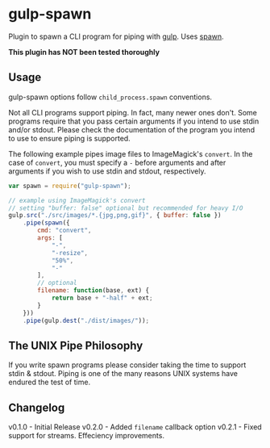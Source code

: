# gulp-spawn

Plugin to spawn a CLI program for piping with [gulp](https://github.com/wearefractal/gulp). Uses [spawn](http://nodejs.org/api/child_process.html#child_process_child_process_spawn_command_args_options).

**This plugin has NOT been tested thoroughly**

## Usage

gulp-spawn options follow `child_process.spawn` conventions.

Not all CLI programs support piping. In fact, many newer ones don't. Some programs require that you pass certain arguments if you intend to use stdin and/or stdout. Please check the documentation of the program you intend to use to ensure piping is supported.

The following example pipes image files to ImageMagick's `convert`. In the case of `convert`, you must specify a `-` before arguments and after arguments if you wish to use stdin and stdout, respectively.

```javascript
var spawn = require("gulp-spawn");

// example using ImageMagick's convert
// setting "buffer: false" optional but recommended for heavy I/O
gulp.src("./src/images/*.{jpg,png,gif}", { buffer: false })
	.pipe(spawn({
		cmd: "convert",
		args: [
			"-",
			"-resize",
			"50%",
			"-"
		],
		// optional
		filename: function(base, ext) {
			return base + "-half" + ext;
		}
	}))
	.pipe(gulp.dest("./dist/images/"));
```

## The UNIX Pipe Philosophy

If you write spawn programs please consider taking the time to support stdin & stdout. Piping is one of the many reasons UNIX systems have endured the test of time.

## Changelog

v0.1.0 - Initial Release
v0.2.0 - Added `filename` callback option
v0.2.1 - Fixed support for streams. Effeciency improvements.
